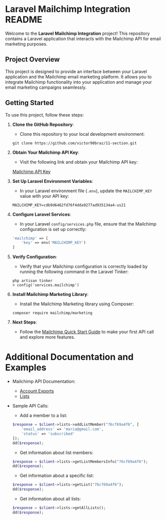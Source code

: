 # Laravel Mailchimp Integration README

Welcome to the **Laravel Mailchimp Integration** project! This repository contains a Laravel application that interacts with the Mailchimp API for email marketing purposes.

## Project Overview

This project is designed to provide an interface between your Laravel application and the Mailchimp email marketing platform. It allows you to integrate Mailchimp functionality into your application and manage your email marketing campaigns seamlessly.

## Getting Started

To use this project, follow these steps:

1. **Clone the GitHub Repository**:

    - Clone this repository to your local development environment:

    ```
    git clone https://github.com/victor90braz/11-section.git
    ```

2. **Obtain Your Mailchimp API Key**:

    - Visit the following link and obtain your Mailchimp API key:

    [Mailchimp API Key](https://us21.admin.mailchimp.com/account/api/)

3. **Set Up Laravel Environment Variables**:

    - In your Laravel environment file (`.env`), update the `MAILCHIMP_KEY` value with your API key:

    ```dotenv
    MAILCHIMP_KEY=cdb9d6462fd76f4dda9277ad935134a4-us21
    ```

4. **Configure Laravel Services**:

    - In your Laravel `config/services.php` file, ensure that the Mailchimp configuration is set up correctly:

    ```php
    'mailchimp' => [
        'key' => env('MAILCHIMP_KEY')
    ]
    ```

5. **Verify Configuration**:

    - Verify that your Mailchimp configuration is correctly loaded by running the following command in the Laravel Tinker:

    ```shell
    php artisan tinker
    > config('services.mailchimp')
    ```

6. **Install Mailchimp Marketing Library**:

    - Install the Mailchimp Marketing library using Composer:

    ```shell
    composer require mailchimp/marketing
    ```

7. **Next Steps**:

    - Follow the [Mailchimp Quick Start Guide](https://mailchimp.com/developer/marketing/guides/quick-start/) to make your first API call and explore more features.

# Additional Documentation and Examples

-   Mailchimp API Documentation:

    -   [Account Exports](https://mailchimp.com/developer/marketing/api/account-exports/)
    -   [Lists](https://mailchimp.com/developer/marketing/api/lists/)

-   Sample API Calls:

    -   Add a member to a list:

    ```php
    $response = $client->lists->addListMember("76cf69a4f6", [
        'email_address' => 'maria@gmail.com',
        'status' => 'subscribed'
    ]);
    dd($response);
    ```

    -   Get information about list members:

    ```php
    $response = $client->lists->getListMembersInfo("76cf69a4f6");
    dd($response);
    ```

    -   Get information about a specific list:

    ```php
    $response = $client->lists->getList("76cf69a4f6");
    dd($response);
    ```

    -   Get information about all lists:

    ```php
    $response = $client->lists->getAllLists();
    dd($response);
    ```
